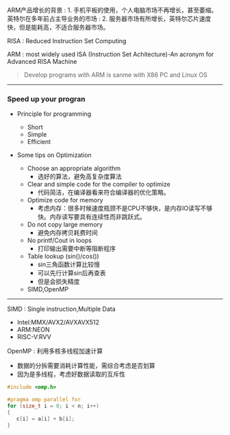 ARM产品增长的背景
: 1. 手机平板的使用，个人电脑市场不再增长，甚至萎缩。英特尔在多年前占主导业务的市场
: 2. 服务器市场有所增长，英特尔芯片速度快，但是能耗高，不适合服务器市场。


RISA
: Reduced Instruction Set Computing

ARM
: most widely used ISA (Instruction Set Achitecture)-An acronym for Advanced RISA Machine


 > Develop programs with ARM is sanme with X86 PC and Linux OS 

----
 ### Speed up your progran

 * Principle for programming
    * Short
    * Simple
    * Efficient

* Some tips on Optimization
    * Choose an appropriate algorithm
        * 选好的算法，避免高复杂度算法
    * Clear and simple code for the 
    compiler to optimize
        * 代码简洁，在编译器看来符合编译器的优化策略。
    * Optimize code for memory
        * 考虑内存：很多时候速度瓶颈不是CPU不够快，是内存IO读写不够快。内存读写要具有连续性而非跳跃式。
    * Do not copy large memory
        * 避免内存拷贝耗费时间
    * No printf/Cout in loops
        * 打印输出需要中断等阻断程序
    * Table lookup (sin()/cos())
        * sin三角函数计算比较慢
        * 可以先行计算sin后再查表
        * 但是会损失精度
    * SIMD,OpenMP
-----
SIMD
: Single instruction,Multiple Data

* Intel:MMX/AVX2/AVXAVX512
* ARM:NEON
* RISC-V:RVV


OpenMP
: 利用多核多线程加速计算
* 数据的分拆需要消耗计算性能，需综合考虑是否划算
* 因为是多线程，考虑好数据读取的互斥性
```C++
#include <omp.h>

#pragma omp parallel for
for (size_t i = 0; i < n; i++)
{
   c[i] = a[i] + b[i];
}
```